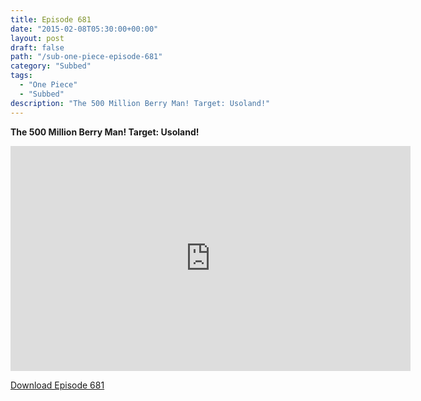 ```yaml
---
title: Episode 681
date: "2015-02-08T05:30:00+00:00"
layout: post
draft: false
path: "/sub-one-piece-episode-681"
category: "Subbed"
tags:
  - "One Piece"
  - "Subbed"
description: "The 500 Million Berry Man! Target: Usoland!"
---
```


**The 500 Million Berry Man! Target: Usoland!**

<iframe width="640" height="360" src="https://www.rapidvideo.com/e/G6FRPGBVTD" frameborder="0" marginwidth=0 marginheight=0 scrolling=no allowfullscreen></iframe>

<a href="http://ouo.io/qs/eCodkFEQ?s=https://rapidvid.to/d/https://www.rapidvideo.com/e/G6FRPGBVTD">Download Episode 681</a>
